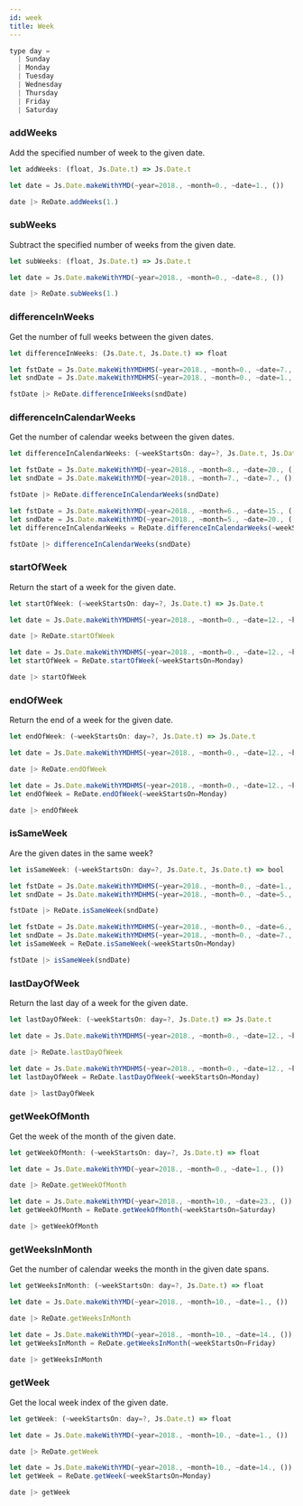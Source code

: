 ```yaml
---
id: week
title: Week
---
```


```js
type day =
  | Sunday
  | Monday
  | Tuesday
  | Wednesday
  | Thursday
  | Friday
  | Saturday
```

### addWeeks

Add the specified number of week to the given date.

```js
let addWeeks: (float, Js.Date.t) => Js.Date.t
```

```js
let date = Js.Date.makeWithYMD(~year=2018., ~month=0., ~date=1., ())

date |> ReDate.addWeeks(1.)
```

### subWeeks

Subtract the specified number of weeks from the given date.

```js
let subWeeks: (float, Js.Date.t) => Js.Date.t
```

```js
let date = Js.Date.makeWithYMD(~year=2018., ~month=0., ~date=8., ())

date |> ReDate.subWeeks(1.)
```

### differenceInWeeks

Get the number of full weeks between the given dates.

```js
let differenceInWeeks: (Js.Date.t, Js.Date.t) => float
```

```js
let fstDate = Js.Date.makeWithYMDHMS(~year=2018., ~month=0., ~date=7., ~hours=23., ~minutes=59., ~seconds=59., ())
let sndDate = Js.Date.makeWithYMDHMS(~year=2018., ~month=0., ~date=1., ~hours=0., ~minutes=0., ~seconds=0., ())

fstDate |> ReDate.differenceInWeeks(sndDate)
```

### differenceInCalendarWeeks

Get the number of calendar weeks between the given dates.

```js
let differenceInCalendarWeeks: (~weekStartsOn: day=?, Js.Date.t, Js.Date.t) => float
```

```js
let fstDate = Js.Date.makeWithYMD(~year=2018., ~month=8., ~date=20., ())
let sndDate = Js.Date.makeWithYMD(~year=2018., ~month=7., ~date=7., ())

fstDate |> ReDate.differenceInCalendarWeeks(sndDate)
```

```js
let fstDate = Js.Date.makeWithYMD(~year=2018., ~month=6., ~date=15., ())
let sndDate = Js.Date.makeWithYMD(~year=2018., ~month=5., ~date=20., ())
let differenceInCalendarWeeks = ReDate.differenceInCalendarWeeks(~weekStartsOn=Monday)

fstDate |> differenceInCalendarWeeks(sndDate)
```

### startOfWeek

Return the start of a week for the given date.

```js
let startOfWeek: (~weekStartsOn: day=?, Js.Date.t) => Js.Date.t
```

```js
let date = Js.Date.makeWithYMDHMS(~year=2018., ~month=0., ~date=12., ~hours=16., ~minutes=50., ~seconds=12., ())

date |> ReDate.startOfWeek
```

```js
let date = Js.Date.makeWithYMDHMS(~year=2018., ~month=0., ~date=12., ~hours=16., ~minutes=50., ~seconds=12., ())
let startOfWeek = ReDate.startOfWeek(~weekStartsOn=Monday)

date |> startOfWeek
```

### endOfWeek

Return the end of a week for the given date.

```js
let endOfWeek: (~weekStartsOn: day=?, Js.Date.t) => Js.Date.t
```

```js
let date = Js.Date.makeWithYMDHMS(~year=2018., ~month=0., ~date=12., ~hours=16., ~minutes=50., ~seconds=12., ())

date |> ReDate.endOfWeek
```

```js
let date = Js.Date.makeWithYMDHMS(~year=2018., ~month=0., ~date=12., ~hours=16., ~minutes=50., ~seconds=12., ())
let endOfWeek = ReDate.endOfWeek(~weekStartsOn=Monday)

date |> endOfWeek
```

### isSameWeek

Are the given dates in the same week?

```js
let isSameWeek: (~weekStartsOn: day=?, Js.Date.t, Js.Date.t) => bool
```

```js
let fstDate = Js.Date.makeWithYMDHMS(~year=2018., ~month=0., ~date=1., ~hours=16., ~minutes=50., ~seconds=12., ())
let sndDate = Js.Date.makeWithYMDHMS(~year=2018., ~month=0., ~date=5., ~hours=10., ~minutes=15., ~seconds=55., ())

fstDate |> ReDate.isSameWeek(sndDate)
```

```js
let fstDate = Js.Date.makeWithYMDHMS(~year=2018., ~month=0., ~date=6., ~hours=23., ~minutes=59., ~seconds=59., ())
let sndDate = Js.Date.makeWithYMDHMS(~year=2018., ~month=0., ~date=7., ~hours=0., ~minutes=0., ~seconds=0., ())
let isSameWeek = ReDate.isSameWeek(~weekStartsOn=Monday)

fstDate |> isSameWeek(sndDate)
```

### lastDayOfWeek

Return the last day of a week for the given date.

```js
let lastDayOfWeek: (~weekStartsOn: day=?, Js.Date.t) => Js.Date.t
```

```js
let date = Js.Date.makeWithYMDHMS(~year=2018., ~month=0., ~date=12., ~hours=16., ~minutes=50., ~seconds=12., ())

date |> ReDate.lastDayOfWeek
```

```js
let date = Js.Date.makeWithYMDHMS(~year=2018., ~month=0., ~date=12., ~hours=16., ~minutes=50., ~seconds=12., ())
let lastDayOfWeek = ReDate.lastDayOfWeek(~weekStartsOn=Monday)

date |> lastDayOfWeek
```

### getWeekOfMonth

Get the week of the month of the given date.

```js
let getWeekOfMonth: (~weekStartsOn: day=?, Js.Date.t) => float
```

```js
let date = Js.Date.makeWithYMD(~year=2018., ~month=0., ~date=1., ())

date |> ReDate.getWeekOfMonth
```

```js
let date = Js.Date.makeWithYMD(~year=2018., ~month=10., ~date=23., ())
let getWeekOfMonth = ReDate.getWeekOfMonth(~weekStartsOn=Saturday)

date |> getWeekOfMonth
```

### getWeeksInMonth

Get the number of calendar weeks the month in the given date spans.

```js
let getWeeksInMonth: (~weekStartsOn: day=?, Js.Date.t) => float
```

```js
let date = Js.Date.makeWithYMD(~year=2018., ~month=10., ~date=1., ())

date |> ReDate.getWeeksInMonth
```

```js
let date = Js.Date.makeWithYMD(~year=2018., ~month=10., ~date=14., ())
let getWeeksInMonth = ReDate.getWeeksInMonth(~weekStartsOn=Friday)

date |> getWeeksInMonth
```

### getWeek

Get the local week index of the given date.

```js
let getWeek: (~weekStartsOn: day=?, Js.Date.t) => float
```

```js
let date = Js.Date.makeWithYMD(~year=2018., ~month=10., ~date=1., ())

date |> ReDate.getWeek
```

```js
let date = Js.Date.makeWithYMD(~year=2018., ~month=10., ~date=14., ())
let getWeek = ReDate.getWeek(~weekStartsOn=Monday)

date |> getWeek
```
